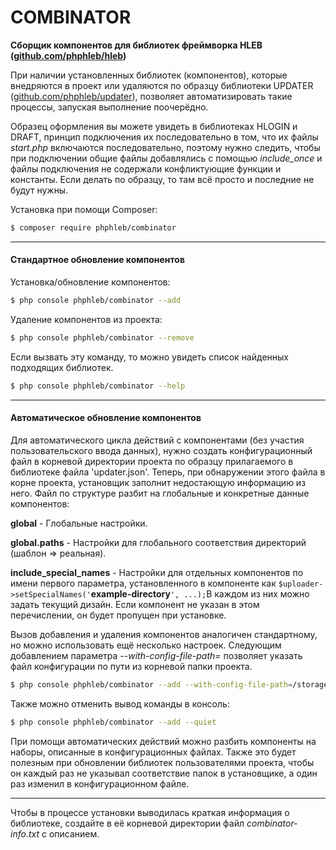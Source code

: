 COMBINATOR
=====================

**Сборщик компонентов для библиотек фреймворка HLEB ([github.com/phphleb/hleb](https://github.com/phphleb/hleb))**

При наличии установленных библиотек (компонентов), которые внедряются в проект или удаляются по образцу
библиотеки UPDATER ([github.com/phphleb/updater](https://github.com/phphleb/updater)), позволяет автоматизировать такие
процессы, запуская выполнение поочерёдно. 

Образец оформления вы можете увидеть в библиотеках HLOGIN и DRAFT, принцип подключения их последовательно в том, что
их файлы _start.php_ включаются последовательно, поэтому нужно следить, чтобы при подключении общие файлы добавлялись с помощью
_include_once_ и файлы подключения не содержали конфликтующие функции и константы. Если делать по образцу, то там всё просто и последние не будут нужны.

Установка при помощи Composer:
```bash
$ composer require phphleb/combinator
```
_____

#### Стандартное обновление компонентов

Установка/обновление компонентов:

```bash
$ php console phphleb/combinator --add
```

Удаление компонентов из проекта:

```bash
$ php console phphleb/combinator --remove
```

Если вызвать эту команду, то можно увидеть список найденных подходящих библиотек.
```bash
$ php console phphleb/combinator --help
```

_________________________

#### Автоматическое обновление компонентов

Для автоматического цикла действий с компонентами (без участия пользовательского ввода данных), нужно создать конфигурационный файл
в корневой директории проекта по образцу прилагаемого в библиотеке файла 'updater.json'. Теперь, при обнаружении этого файла в корне проекта, установщик заполнит
недостающую информацию из него. Файл по структуре разбит на глобальные и конкретные данные компонентов:

**global** - Глобальные настройки.

**global.paths** - Настройки для глобального соответствия директорий (шаблон => реальная).

**include_special_names** - Настройки для отдельных компонентов по имени первого параметра, установленного
в компоненте как  `$uploader->setSpecialNames('`**example-directory**`', ...);`В каждом из них можно задать текущий дизайн.
Если компонент не указан в этом перечислении,  он будет пропущен при установке.


Вызов добавления и удаления компонентов аналогичен стандартному, но можно использовать ещё несколько настроек. Следующим добавлением параметра
_--with-config-file-path=_ позволяет указать файл конфигурации по пути из корневой папки проекта.

```bash
$ php console phphleb/combinator --add --with-config-file-path=/storage/lib/combinator/updater.json
```

Также можно отменить вывод команды в консоль:

```bash
$ php console phphleb/combinator --add --quiet
```

При помощи автоматических действий можно разбить компоненты на наборы, описанные в конфигурационных файлах. Также это будет полезным при 
обновлении библиотек пользователями проекта, чтобы он каждый раз не указывал соответствие папок в установщике, а один раз изменил в
конфигурационном файле.




_________________________

Чтобы в процессе установки выводилась краткая информация о библиотеке, создайте в её корневой директории файл _combinator-info.txt_ c описанием.
